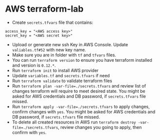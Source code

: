 # AWS terraform-lab

- Create `secrets.tfvars` file that contains: 
```
access_key = "<AWS access key>"
secret_key = "<AWS secret key>"
```
- Upload or generate new ssh Key in AWS Console. Update `valiables.tf#52` with new key name.
- Make sure you are in folder with `tf` and `tfvars` files.
- You can run `terraform version` to ensure you have terraform installed and
version is `0.12.*`.
- Run `terraform init` to install AWS provider
- Update `variables.tf` and `secrets.tfvars` if need
- Run `terraform validate` to validate terraform files
- Run `terraform plan -var-file=./secrets.tfvars` and review list of changes terraform will require to meet desired state. You might be asked for AWS credentials and DB password, if `secrets.tfvars` file missed.
- Run `terraform apply -var-file=./secrets.tfvars` to apply changes, confirm changes with `yes`. You might be asked for AWS credentials and DB password, if `secrets.tfvars` file missed.
- To delete all created resources in AWS run `terraform destroy -var-file=./secrets.tfvars`, review changes you going to apply, then confirm with `yes`.

